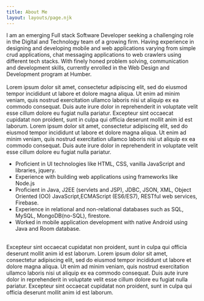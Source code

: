 ```yaml
---
title: About Me
layout: layouts/page.njk
---
```


I am an emerging Full stack Software Developer seeking a challenging role in the Digital and Technology team of a growing firm. Having experience in designing and developing mobile and web applications varying from simple crud applications, chat messaging applications to web crawlers using different tech stacks. With finely honed problem solving, communication and development skills, currently enrolled in the Web Design and Development program at Humber.<br></br>
Lorem ipsum dolor sit amet, consectetur adipiscing elit, sed do eiusmod tempor incididunt ut labore et dolore magna aliqua. Ut enim ad minim veniam, quis nostrud exercitation ullamco laboris nisi ut aliquip ex ea commodo consequat. Duis aute irure dolor in reprehenderit in voluptate velit esse cillum dolore eu fugiat nulla pariatur. Excepteur sint occaecat cupidatat non proident, sunt in culpa qui officia deserunt mollit anim id est laborum.
Lorem ipsum dolor sit amet, consectetur adipiscing elit, sed do eiusmod tempor incididunt ut labore et dolore magna aliqua. Ut enim ad minim veniam, quis nostrud exercitation ullamco laboris nisi ut aliquip ex ea commodo consequat. Duis aute irure dolor in reprehenderit in voluptate velit esse cillum dolore eu fugiat nulla pariatur. 
<ul class="menu-list">
    <li><a>Proficient in UI technologies like HTML, CSS, vanilla  JavaScript and libraries, jquery.
</a></li>
    <li><a>Experience with building web applications using frameworks like Node.js</a></li>
    <li><a>Proficient in Java, J2EE (servlets and JSP), JDBC, JSON, XML, Object Oriented (OO)                JavaScript,ECMAScript (ES6/ES7), RESTful web services, Firebase.
</a></li>
    <li><a>Experience in relational and non-relational databases such as SQL, MySQL, MongoDB(no-SQL), firestore.</a></li>
    <li><a>Worked in mobile application development with native Android using Java and Room database.</a></li>
  </ul>
  <br>
 Excepteur sint occaecat cupidatat non proident, sunt in culpa qui officia deserunt mollit anim id est laborum.
Lorem ipsum dolor sit amet, consectetur adipiscing elit, sed do eiusmod tempor incididunt ut labore et dolore magna aliqua. Ut enim ad minim veniam, quis nostrud exercitation ullamco laboris nisi ut aliquip ex ea commodo consequat. Duis aute irure dolor in reprehenderit in voluptate velit esse cillum dolore eu fugiat nulla pariatur. Excepteur sint occaecat cupidatat non proident, sunt in culpa qui officia deserunt mollit anim id est laborum.